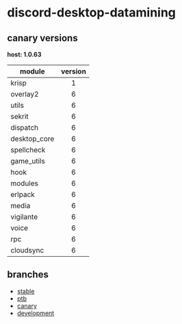 # discord-desktop-datamining

## canary versions

**host: 1.0.63**

| module | version |
| ------ | :-----: |
| krisp | 1 |
| overlay2 | 6 |
| utils | 6 |
| sekrit | 6 |
| dispatch | 6 |
| desktop_core | 6 |
| spellcheck | 6 |
| game_utils | 6 |
| hook | 6 |
| modules | 6 |
| erlpack | 6 |
| media | 6 |
| vigilante | 6 |
| voice | 6 |
| rpc | 6 |
| cloudsync | 6 |

## branches

- [stable](https://github.com/OpenAsar/discord-desktop-datamining/tree/stable)
- [ptb](https://github.com/OpenAsar/discord-desktop-datamining/tree/ptb)
- [canary](https://github.com/OpenAsar/discord-desktop-datamining/tree/canary)
- [development](https://github.com/OpenAsar/discord-desktop-datamining/tree/development)
